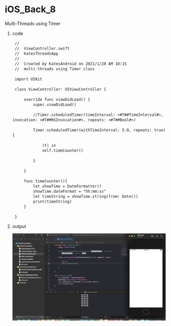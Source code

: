 # iOS_Back_8
Multi-Threads using Timer

1. code 

        //
        //  ViewController.swift
        //  KatesThreadsApp
        //
        //  Created by KatesAndroid on 2021/1/28 AM 10:15
        //  multi-threads using Timer class

        import UIKit

        class ViewController: UIViewController {

            override func viewDidLoad() {
                super.viewDidLoad()

                //Timer.scheduledTimer(timeInterval: <#T##TimeInterval#>, invocation: <#T##NSInvocation#>, repeats: <#T##Bool#>)

                Timer.scheduledTimer(withTimeInterval: 5.0, repeats: true){

                    (t) in
                    self.timeCounter()

                }

            }

            func timeCounter(){
                let showTime = DateFormatter()
                showTime.dateFormat = "hh:mm:ss"
                let timeString = showTime.string(from: Date())
                print(timeString)
            }

        }

2. output

   ![](https://raw.githubusercontent.com/QueenieCplusplus/iOS_Back_8/main/Timer.scheduleTimer.png)
